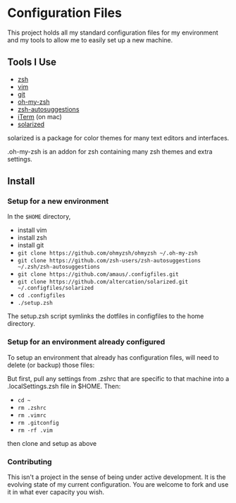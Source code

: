 # Configuration Files

This project holds all my standard configuration files for my
environment and my tools to allow me to easily set up a new machine.

## Tools I Use

- [zsh][zsh]
- [vim][vim]
- [git][git]
- [oh-my-zsh][omz]
- [zsh-autosuggestions][zsh-auto]
- [iTerm][iterm] (on mac)
- [solarized][sol]

solarized is a package for color themes for many text editors and interfaces.

.oh-my-zsh is an addon for zsh containing many zsh themes and extra
settings.

## Install 

### Setup for a new environment

In the `$HOME` directory,

- install vim
- install zsh
- install git
- `git clone https://github.com/ohmyzsh/ohmyzsh ~/.oh-my-zsh`
- `git clone https://github.com/zsh-users/zsh-autosuggestions ~/.zsh/zsh-autosuggestions`
- `git clone https://github.com/amaus/.configfiles.git`
- `git clone https://github.com/altercation/solarized.git ~/.configfiles/solarized`
- `cd .configfiles`
- `./setup.zsh`

The setup.zsh script symlinks the dotfiles in configfiles to the home
directory.

### Setup for an environment already configured

To setup an environment that already has configuration files,
will need to delete (or backup) those files:

But first, pull any settings from .zshrc that are specific
to that machine into a .localSettings.zsh file in $HOME.
Then:

- `cd ~`
- `rm .zshrc`
- `rm .vimrc`
- `rm .gitconfig`
- `rm -rf .vim`

then clone and setup as above

### Contributing

This isn't a project in the sense of being under active development. It
is the evolving state of my current configuration. You are welcome to
fork and use it in what ever capacity you wish.

[zsh]: http://zsh.sourceforge.net
[vim]: http://www.vim.org
[git]: https://git-scm.com
[omz]: http://ohmyz.sh
[zsh-auto]: https://github.com/zsh-users/zsh-autosuggestions
[iterm]: https://www.iterm2.com
[sol]: http://ethanschoonover.com/solarized
